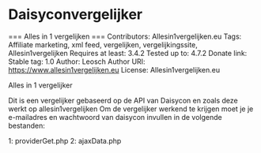 # Daisyconvergelijker

=== Alles in 1 vergelijken ===
Contributors: Allesin1vergelijken.eu
Tags: Affiliate marketing, xml feed, vergelijken, vergelijkingssite, Allesin1vergelijken
Requires at least: 3.4.2
Tested up to: 4.7.2
Donate link: 
Stable tag: 1.0
Author: Leosch 
Author URI: https://www.allesin1vergelijken.eu
License: Allesin1vergelijken.eu


Alles in 1 vergelijker

Dit is een vergelijker gebaseerd op de API van Daisycon en zoals deze werkt op allesin1vergelijken
Om de vergelijker werkend te krijgen moet je je e-mailadres en wachtwoord van daisycon invullen in de volgende bestanden:

1: providerGet.php
2: ajaxData.php





